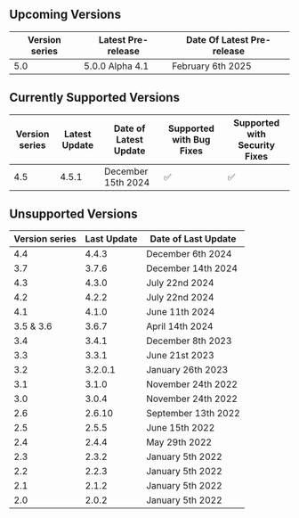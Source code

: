 ## Upcoming Versions

| Version series | Latest Pre-release | Date Of Latest Pre-release |
|-|-|-|
| 5.0 | 5.0.0 Alpha 4.1 | February 6th 2025 |

## Currently Supported Versions

| Version series | Latest Update | Date of Latest Update | Supported with Bug Fixes | Supported with Security Fixes |
|-|-|-|-|-|
| 4.5 | 4.5.1 | December 15th 2024 | :white_check_mark: | :white_check_mark: | 


## Unsupported Versions

| Version series | Last Update | Date of Last Update |
|-|-|-|
| 4.4 | 4.4.3 | December 6th 2024 |
| 3.7 | 3.7.6 | December 14th 2024 |
| 4.3 | 4.3.0 | July 22nd 2024 |
| 4.2 | 4.2.2 | July 22nd 2024 |
| 4.1 | 4.1.0 | June 11th 2024 |
| 3.5 & 3.6 | 3.6.7 | April 14th 2024 |
| 3.4 | 3.4.1 | December 8th 2023 |
| 3.3 | 3.3.1 | June 21st 2023 |
| 3.2 | 3.2.0.1 | January 26th 2023 |
| 3.1 | 3.1.0 | November 24th 2022 |
| 3.0 | 3.0.4 | November 24th 2022 |
| 2.6 | 2.6.10 | September 13th 2022 |
| 2.5 | 2.5.5 | June 15th 2022 |
| 2.4 | 2.4.4 | May 29th 2022 | 
| 2.3 | 2.3.2 | January 5th 2022 |
| 2.2 | 2.2.3 | January 5th 2022 | 
| 2.1 | 2.1.2 | January 5th 2022 |
| 2.0 | 2.0.2 | January 5th 2022 |
